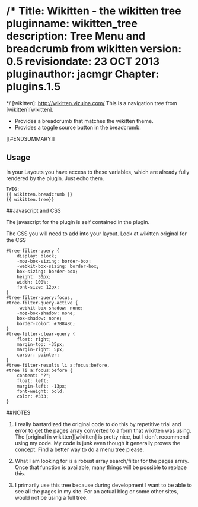 /*
Title: Wikitten - the wikitten tree
pluginname: wikitten_tree
description: Tree Menu and breadcrumb from wikitten
version: 0.5
revisiondate: 23 OCT 2013
pluginauthor: jacmgr
Chapter: plugins.1.5
==================
*/
[wikitten]: http://wikitten.vizuina.com/
This is a navigation tree from [wikitten][wikitten].

* Provides a breadcrumb that matches the wikitten theme.
* Provides a toggle source button in the breadcrumb.

[[#ENDSUMMARY]]

Usage
-----

In your Layouts you have access to these variables, which are already fully rendered by the plugin. Just echo them.

~~~~
TWIG:
{{ wikitten.breadcrumb }}
{{ wikitten.tree}}
~~~~

##Javascript and CSS

The javascript for the plugin is self contained in the plugin.

The CSS you will need to add into your layout. Look at wikitten original for the CSS
~~~~
#tree-filter-query {
    display: block;
    -moz-box-sizing: border-box;
    -webkit-box-sizing: border-box;
    box-sizing: border-box;
    height: 30px;
    width: 100%;
    font-size: 12px;
}
#tree-filter-query:focus,
#tree-filter-query.active {
    -webkit-box-shadow: none;
    -moz-box-shadow: none;
    box-shadow: none;
    border-color: #7B848C;
}
#tree-filter-clear-query {
    float: right;
    margin-top: -35px;
    margin-right: 5px;
    cursor: pointer;
}
#tree-filter-results li a:focus:before,
#tree li a:focus:before {
    content: "?";
    float: left;
    margin-left: -13px;
    font-weight: bold;
    color: #333;
}
~~~~

##NOTES
1. I really bastardized the original code to do this by repetitive trial and error to get the pages array converted to a form that wikitten was using.  The [original in wikitten][wikitten] is pretty nice, but I don't recommend using my code. My code is junk even though it generally proves the concept.  Find a better way to do a menu tree please. 

2. What I am looking for is a robust array search/filter for the pages array.  Once that function is available, many things will be possible to replace this.

3. I primarily use this tree because during development I want to be able to see all the pages in my site.  For an actual blog or some other sites, would not be using a full tree.


